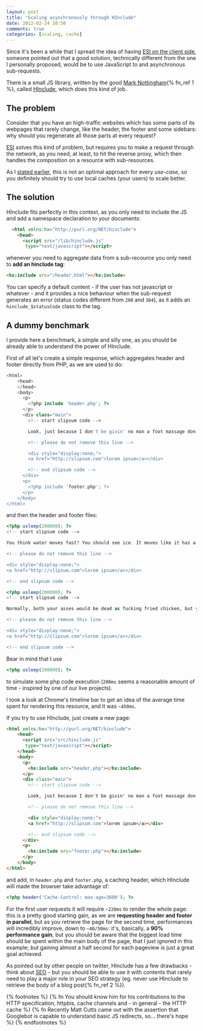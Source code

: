 ```yaml
---
layout: post
title: "Scaling asynchronously through HInclude"
date: 2012-02-24 10:50
comments: true
categories: [scaling, cache]
---
```


Since it's been a while that I spread the idea of
having [ESI on the client side](/edge-side-includes-how-to-spare-terabytes-every-day/),
someone pointed out that a good solution, technically
different from the one I personally proposed, would
be to use JavaScript to and asynchronous sub-requests.
<!-- more -->

There is a small JS library, written by the good
[Mark Nottingham](http://www.mnot.net/){% fn_ref 1 %},
called [HInclude](http://mnot.github.com/hinclude/),
which does this kind of job.

## The problem

Consider that you have an high-traffic websites which has
some parts of its webpages that rarely change, like the header,
the footer and some sidebars: why should you regenerate all
those parts at every request?

[ESI](http://www.w3.org/TR/esi-lang) solves this kind
of problem, but requires you to make a request through the
network, as you need, at least, to hit the reverse proxy,
which then handles the composition on a resource with
sub-resources.

As I [stated earlier](/edge-side-includes-how-to-spare-terabytes-every-day/),
this is not an optimal approach for every *use-case*, so you
definitely should try to use local caches (your users) to
scale better.

## The solution

HInclude fits perfectly in this context, as you only need to
include the JS and add a namespace declaration to your documents:

``` html
  <html xmlns:hx="http://purl.org/NET/hinclude">
    <head>
      <script src="/lib/hinclude.js"
       type="text/javascript"></script>
```

whenever you need to aggregate data from a sub-recource you
only need to **add an hinclude tag**:

``` html
<hx:include src="/header.html"></hx:include>
```

You can specify a default content - if the user has not javascript
or whatever - and it provides a nice behaviour when the sub-request
generates an error (status codes different from `200` and `304`), as
it adds an `hinclude_$statusCode` class to the tag.

## A dummy benchmark

I provide here a benchmark, a simple and silly one, as you should be
already able to understand the power of HInclude.

First of all let's create a simple response, which aggregates header
and footer directly from PHP, as we are used to do:

``` php index_no_hinclude.php
<html>
    <head>
    </head>
    <body>
      <p>
        <?php include 'header.php'; ?>
      </p>
      <div class="main">
        <!-- start slipsum code -->

        Look, just because I don't be givin' no man a foot massage don't make it right for Marsellus to throw Antwone into a glass motherfuckin' house, fuckin' up the way the nigger talks. Motherfucker do that shit to me, he better paralyze my ass, 'cause I'll kill the motherfucker, know what I'm sayin'?

        <!-- please do not remove this line -->

        <div style="display:none;">
        <a href="http://slipsum.com">lorem ipsum</a></div>

        <!-- end slipsum code -->
      </div>
      <p>
        <?php include 'footer.php'; ?>
      </p>
    </body>
</html>
```

and then the header and footer files:

``` php header.php
<?php usleep(200000); ?>
<!-- start slipsum code -->

You think water moves fast? You should see ice. It moves like it has a mind. Like it knows it killed the world once and got a taste for murder. After the avalanche, it took us a week to climb out. Now, I don't know exactly when we turned on each other, but I know that seven of us survived the slide... and only five made it out. Now we took an oath, that I'm breaking now. We said we'd say it was the snow that killed the other two, but it wasn't. Nature is lethal but it doesn't hold a candle to man.

<!-- please do not remove this line -->

<div style="display:none;">
<a href="http://slipsum.com">lorem ipsum</a></div>

<!-- end slipsum code -->
```

``` php footer.php
<?php usleep(200000); ?>
<!-- start slipsum code -->

Normally, both your asses would be dead as fucking fried chicken, but you happen to pull this shit while I'm in a transitional period so I don't wanna kill you, I wanna help you. But I can't give you this case, it don't belong to me. Besides, I've already been through too much shit this morning over this case to hand it over to your dumb ass.

<!-- please do not remove this line -->

<div style="display:none;">
<a href="http://slipsum.com">lorem ipsum</a></div>

<!-- end slipsum code -->
```

Bear in mind that I use

``` php
<?php usleep(200000); ?>
```

to simulate some php code execution (`200ms` seems a
reasonable amount of time - inspired by one of our
live projects).

I took a look at Chrome's timeline bar to get an idea of
the average time spent for rendering this resource, and it
was `~450ms`.

If you try to use HInclude, just create a new page:

``` html index_hinclude.php
<html xmlns:hx="http://purl.org/NET/hinclude">
    <head>
      <script src="src/hinclude.js"
       type="text/javascript"></script>
    </head>
    <body>
      <p>
        <hx:include src="header.php"></hx:include>
      </p>
      <div class="main">
        <!-- start slipsum code -->

        Look, just because I don't be givin' no man a foot massage don't make it right for Marsellus to throw Antwone into a glass motherfuckin' house, fuckin' up the way the nigger talks. Motherfucker do that shit to me, he better paralyze my ass, 'cause I'll kill the motherfucker, know what I'm sayin'?

        <!-- please do not remove this line -->

        <div style="display:none;">
        <a href="http://slipsum.com">lorem ipsum</a></div>

        <!-- end slipsum code -->
      </div>
      <p>
        <hx:include src="footer.php"></hx:include>
      </p>
    </body>
</html>
```
and add, in `header.php` and `footer.php`, a caching header,
which HInclude will made the browser take advantage of:

``` php At the top of header.php and footer.php
<?php header('Cache-Control: max-age=3600'); ?>
```

For the first user requests it will require `~220ms` to render
the whole page: this is a pretty good starting gain, as we are
**requesting header and footer in parallel**, but as you retrieve
the page for the second time, performances will incredibly
improve, down to `~40/50ms`: it's, basically, a **90% performance
gain**, but you should be aware that the biggest load time should
be spent within the main body of the page, that I just ignored in
this example; but gaining almost a half second for each pageview
is just a great goal achieved.

As pointed out by other people on twitter, HInclude has a few
drawbacks - think about
[SEO](https://twitter.com/#!/lyrixx/status/172849248868646912) -
but you should be able to use it with contents that rarely need
to play a major role in your SEO strategy (eg. never use HInclude
to retrieve the body of a blog post{% fn_ref 2 %}).

{% footnotes %}
  {% fn You should know him for his contributions to the HTTP specification, httpbis, cache channels and - in general - the HTTP cache %}
  {% fn Recently Matt Cutts came out with the assertion that Googlebot is capable to understand basic JS redirects, so... there's hope %}
{% endfootnotes %}
